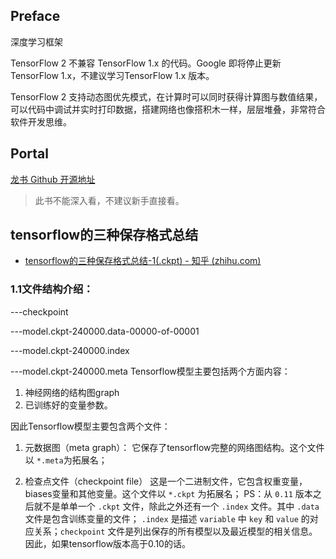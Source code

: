 ## Preface

深度学习框架

TensorFlow 2 不兼容 TensorFlow 1.x 的代码。Google 即将停止更新 TensorFlow 1.x，不建议学习TensorFlow 1.x 版本。

TensorFlow 2 支持动态图优先模式，在计算时可以同时获得计算图与数值结果，可以代码中调试并实时打印数据，搭建网络也像搭积木一样，层层堆叠，非常符合软件开发思维。

## Portal

[龙书 Github 开源地址](https://github.com/dragen1860/Deep-Learning-with-TensorFlow-book)

> 此书不能深入看，不建议新手直接看。

## tensorflow的三种保存格式总结

- [tensorflow的三种保存格式总结-1(.ckpt) - 知乎 (zhihu.com)](https://zhuanlan.zhihu.com/p/60064947)

### 1.1文件结构介绍：

---checkpoint

---model.ckpt-240000.data-00000-of-00001

---model.ckpt-240000.index

---model.ckpt-240000.meta
Tensorflow模型主要包括两个方面内容：
1. 神经网络的结构图graph
2. 已训练好的变量参数。

因此Tensorflow模型主要包含两个文件：
1. 元数据图（meta graph）：
它保存了tensorflow完整的网络图结构。这个文件以 `*.meta`为拓展名；

2. 检查点文件（checkpoint file）
这是一个二进制文件，它包含权重变量，biases变量和其他变量。这个文件以 `*.ckpt` 为拓展名； PS：从 `0.11` 版本之后就不是单单一个 `.ckpt` 文件，除此之外还有一个 `.index` 文件。其中 `.data` 文件是包含训练变量的文件； `.index` 是描述 `variable` 中 `key` 和 `value` 的对应关系；`checkpoint` 文件是列出保存的所有模型以及最近模型的相关信息。因此，如果tensorflow版本高于0.10的话。



